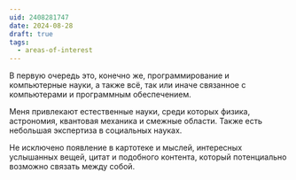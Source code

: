 ```yaml
---
uid: 2408281747
date: 2024-08-28
draft: true
tags:
  - areas-of-interest
---
```


В первую очередь это, конечно же, программирование и компьютерные науки, а также всё, так или иначе связанное с компьютерами и программным обеспечением. 

Меня привлекают естественные науки, среди которых физика, астрономия, квантовая механика и смежные области. Также есть небольшая экспертиза в социальных науках. 

Не исключено появление в картотеке и мыслей, интересных услышанных вещей, цитат и подобного контента, который потенциально возможно связать между собой.

